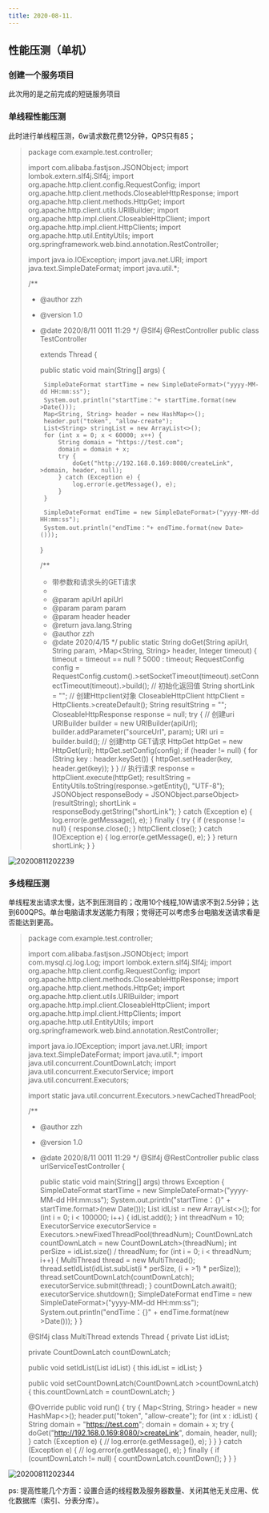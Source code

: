 ```yaml
---
title: 2020-08-11.
---
```


## 性能压测（单机）

### 创建一个服务项目
此次用的是之前完成的短链服务项目

### 单线程性能压测
此时进行单线程压测，6w请求数花费12分钟，QPS只有85；

>package com.example.test.controller;
>
>import com.alibaba.fastjson.JSONObject;
>import lombok.extern.slf4j.Slf4j;
>import org.apache.http.client.config.RequestConfig;
>import org.apache.http.client.methods.CloseableHttpResponse;
>import org.apache.http.client.methods.HttpGet;
>import org.apache.http.client.utils.URIBuilder;
>import org.apache.http.impl.client.CloseableHttpClient;
>import org.apache.http.impl.client.HttpClients;
>import org.apache.http.util.EntityUtils;
>import org.springframework.web.bind.annotation.RestController;
>
>import java.io.IOException;
>import java.net.URI;
>import java.text.SimpleDateFormat;
>import java.util.*;
>
>/**
> * @author zzh
> * @version 1.0
> * @date 2020/8/11 0011 11:29
> */
>@Slf4j
>@RestController
>public class TestController<main> extends Thread {
>
>
>    public static void main(String[] args) {
>
>        SimpleDateFormat startTime = new SimpleDateFormat>("yyyy-MM-dd HH:mm:ss");
>        System.out.println("startTime："+ startTime.format(new >Date()));
>        Map<String, String> header = new HashMap<>();
>        header.put("token", "allow-create");
>        List<String> stringList = new ArrayList<>();
>        for (int x = 0; x < 60000; x++) {
>            String domain = "https://test.com";
>            domain = domain + x;
>            try {
>                doGet("http://192.168.0.169:8080/createLink", >domain, header, null);
>            } catch (Exception e) {
>                log.error(e.getMessage(), e);
>            }
>        }
>
>        SimpleDateFormat endTime = new SimpleDateFormat>("yyyy-MM-dd HH:mm:ss");
>        System.out.println("endTime："+ endTime.format(new Date>()));
>
>    }
>
>
>    /**
>     * 带参数和请求头的GET请求
>     *
>     * @param apiUrl apiUrl
>     * @param param  param
>     * @param header header
>     * @return java.lang.String
>     * @author zzh
>     * @date 2020/4/15
>     */
>    public static String doGet(String apiUrl, String param, >Map<String, String> header, Integer timeout) {
>        timeout = timeout == null ? 5000 : timeout;
>        RequestConfig config = RequestConfig.custom().>setSocketTimeout(timeout).setConnectTimeout(timeout).>build();
>        // 初始化返回值
>        String shortLink = "";
>        // 创建Httpclient对象
>        CloseableHttpClient httpClient = HttpClients.>createDefault();
>        String resultString = "";
>        CloseableHttpResponse response = null;
>        try {
>            // 创建uri
>            URIBuilder builder = new URIBuilder(apiUrl);
>            builder.addParameter("sourceUrl", param);
>            URI uri = builder.build();
>            // 创建http GET请求
>            HttpGet httpGet = new HttpGet(uri);
>            httpGet.setConfig(config);
>            if (header != null) {
>                for (String key : header.keySet()) {
>                    httpGet.setHeader(key, header.get(key));
>                }
>            }
>            // 执行请求
>            response = httpClient.execute(httpGet);
>            resultString = EntityUtils.toString(response.>getEntity(), "UTF-8");
>            JSONObject responseBody = JSONObject.parseObject>(resultString);
>            shortLink = responseBody.getString("shortLink");
>        } catch (Exception e) {
>            log.error(e.getMessage(), e);
>        } finally {
>            try {
>                if (response != null) {
>                    response.close();
>                }
>                httpClient.close();
>            } catch (IOException e) {
>                log.error(e.getMessage(), e);
>            }
>        }
>        return shortLink;
>    }
>}

![20200811202239](https://picture-save2.oss-cn-beijing.aliyuncs.com/blog%5Cc3b544a5d38c755e4ba8bad9d1c9618b.png)

### 多线程压测
单线程发出请求太慢，达不到压测目的；改用10个线程,10W请求不到2.5分钟；达到600QPS。单台电脑请求发送能力有限；觉得还可以考虑多台电脑发送请求看是否能达到更高。
>package com.example.test.controller;
>
>import com.alibaba.fastjson.JSONObject;
>import com.mysql.cj.log.Log;
>import lombok.extern.slf4j.Slf4j;
>import org.apache.http.client.config.RequestConfig;
>import org.apache.http.client.methods.CloseableHttpResponse;
>import org.apache.http.client.methods.HttpGet;
>import org.apache.http.client.utils.URIBuilder;
>import org.apache.http.impl.client.CloseableHttpClient;
>import org.apache.http.impl.client.HttpClients;
>import org.apache.http.util.EntityUtils;
>import org.springframework.web.bind.annotation.RestController;
>
>import java.io.IOException;
>import java.net.URI;
>import java.text.SimpleDateFormat;
>import java.util.*;
>import java.util.concurrent.CountDownLatch;
>import java.util.concurrent.ExecutorService;
>import java.util.concurrent.Executors;
>
>import static java.util.concurrent.Executors.>newCachedThreadPool;
>
>/**
> * @author zzh
> * @version 1.0
> * @date 2020/8/11 0011 11:29
> */
>@Slf4j
>@RestController
>public class urlServiceTestController {
>
>    public static void main(String[] args) throws Exception {
>        SimpleDateFormat startTime = new SimpleDateFormat>("yyyy-MM-dd HH:mm:ss");
>        System.out.println("startTime：{}" + startTime.format>(new Date()));
>        List<Integer> idList = new ArrayList<>();
>        for (int i = 0; i < 100000; i++) {
>            idList.add(i);
>        }
>        int threadNum = 10;
>        ExecutorService executorService = Executors.>newFixedThreadPool(threadNum);
>        CountDownLatch countDownLatch = new CountDownLatch>(threadNum);
>        int perSize = idList.size() / threadNum;
>        for (int i = 0; i < threadNum; i++) {
>            MultiThread thread = new MultiThread();
>            thread.setIdList(idList.subList(i * perSize, (i + >1) * perSize));
>            thread.setCountDownLatch(countDownLatch);
>            executorService.submit(thread);
>        }
>        countDownLatch.await();
>        executorService.shutdown();
>        SimpleDateFormat endTime = new SimpleDateFormat>("yyyy-MM-dd HH:mm:ss");
>        System.out.println("endTime：{}" + endTime.format(new >Date()));
>    }
>}
>
>@Slf4j
>class MultiThread extends Thread {
>    private List<Integer> idList;
>
>    private CountDownLatch countDownLatch;
>
>    public void setIdList(List<Integer> idList) {
>        this.idList = idList;
>    }
>
>    public void setCountDownLatch(CountDownLatch >countDownLatch) {
>        this.countDownLatch = countDownLatch;
>    }
>
>    @Override
>    public void run() {
>        try {
>            Map<String, String> header = new HashMap<>();
>            header.put("token", "allow-create");
>            for (int x : idList) {
>                String domain = "https://test.com";
>                domain = domain + x;
>                try {
>                    doGet("http://192.168.0.169:8080/>createLink", domain, header, null);
>                } catch (Exception e) {
>//                    log.error(e.getMessage(), e);
>                }
>            }
>        } catch (Exception e) {
>//                log.error(e.getMessage(), e);
>        } finally {
>            if (countDownLatch != null) {
>                countDownLatch.countDown();
>            }
>        }
>    }

![20200811202344](https://picture-save2.oss-cn-beijing.aliyuncs.com/blog%5C1053f3509ba633e61992ca02fa38b8b9.png)

ps: 提高性能几个方面：设置合适的线程数及服务器数量、关闭其他无关应用、优化数据库（索引、分表分库）。

